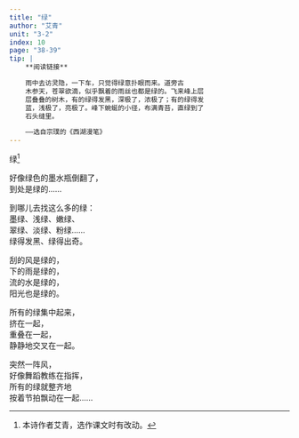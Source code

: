 ```yaml
---
title: "绿"
author: "艾青"
unit: "3-2"
index: 10
page: "38-39"
tip: |
    **阅读链接**

    雨中去访灵隐，一下车，只觉得绿意扑眼而来。道旁古
    木参天，苍翠欲滴，似乎飘着的雨丝也都是绿的。飞来峰上层
    层叠叠的树木，有的绿得发黑，深极了，浓极了；有的绿得发
    蓝，浅极了，亮极了。峰下蜿蜒的小径，布满青苔，直绿到了
    石头缝里。

    ——选自宗璞的《西湖漫笔》
---
```


绿[^1]

[^1]: 本诗作者艾青，选作课文时有改动。

好像绿色的墨水瓶倒翻了，  
到处是绿的……  

到哪儿去找这么多的绿：  
墨绿、浅绿、嫩绿、  
翠绿、淡绿、粉绿……  
绿得发黑、绿得出奇。  

刮的风是绿的，  
下的雨是绿的，  
流的水是绿的，  
阳光也是绿的。  

所有的绿集中起来，  
挤在一起，  
重叠在一起，  
静静地交叉在一起。  

突然一阵风，  
好像舞蹈教练在指挥，  
所有的绿就整齐地  
按着节拍飘动在一起……  
